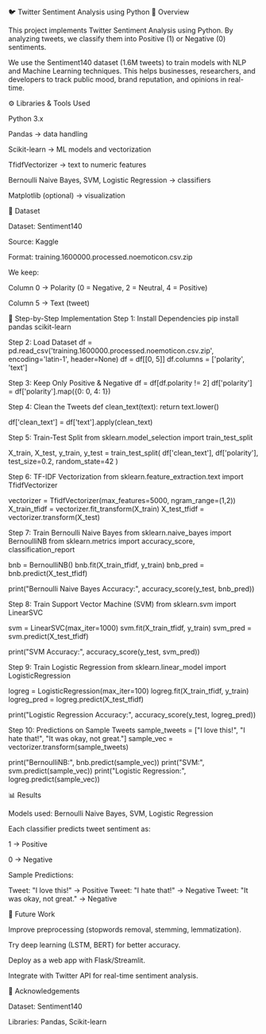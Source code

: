 🐦 Twitter Sentiment Analysis using Python
📌 Overview

This project implements Twitter Sentiment Analysis using Python.
By analyzing tweets, we classify them into Positive (1) or Negative (0) sentiments.

We use the Sentiment140 dataset (1.6M tweets) to train models with NLP and Machine Learning techniques.
This helps businesses, researchers, and developers to track public mood, brand reputation, and opinions in real-time.

⚙️ Libraries & Tools Used

Python 3.x

Pandas → data handling

Scikit-learn → ML models and vectorization

TfidfVectorizer → text to numeric features

Bernoulli Naive Bayes, SVM, Logistic Regression → classifiers

Matplotlib (optional) → visualization

📂 Dataset

Dataset: Sentiment140

Source: Kaggle

Format: training.1600000.processed.noemoticon.csv.zip

We keep:

Column 0 → Polarity (0 = Negative, 2 = Neutral, 4 = Positive)

Column 5 → Text (tweet)

🚀 Step-by-Step Implementation
Step 1: Install Dependencies
pip install pandas scikit-learn

Step 2: Load Dataset
df = pd.read_csv('training.1600000.processed.noemoticon.csv.zip', encoding='latin-1', header=None)
df = df[[0, 5]]
df.columns = ['polarity', 'text']

Step 3: Keep Only Positive & Negative
df = df[df.polarity != 2]
df['polarity'] = df['polarity'].map({0: 0, 4: 1})

Step 4: Clean the Tweets
def clean_text(text):
    return text.lower()

df['clean_text'] = df['text'].apply(clean_text)

Step 5: Train-Test Split
from sklearn.model_selection import train_test_split

X_train, X_test, y_train, y_test = train_test_split(
    df['clean_text'], df['polarity'], test_size=0.2, random_state=42
)

Step 6: TF-IDF Vectorization
from sklearn.feature_extraction.text import TfidfVectorizer

vectorizer = TfidfVectorizer(max_features=5000, ngram_range=(1,2))
X_train_tfidf = vectorizer.fit_transform(X_train)
X_test_tfidf = vectorizer.transform(X_test)

Step 7: Train Bernoulli Naive Bayes
from sklearn.naive_bayes import BernoulliNB
from sklearn.metrics import accuracy_score, classification_report

bnb = BernoulliNB()
bnb.fit(X_train_tfidf, y_train)
bnb_pred = bnb.predict(X_test_tfidf)

print("Bernoulli Naive Bayes Accuracy:", accuracy_score(y_test, bnb_pred))

Step 8: Train Support Vector Machine (SVM)
from sklearn.svm import LinearSVC

svm = LinearSVC(max_iter=1000)
svm.fit(X_train_tfidf, y_train)
svm_pred = svm.predict(X_test_tfidf)

print("SVM Accuracy:", accuracy_score(y_test, svm_pred))

Step 9: Train Logistic Regression
from sklearn.linear_model import LogisticRegression

logreg = LogisticRegression(max_iter=100)
logreg.fit(X_train_tfidf, y_train)
logreg_pred = logreg.predict(X_test_tfidf)

print("Logistic Regression Accuracy:", accuracy_score(y_test, logreg_pred))

Step 10: Predictions on Sample Tweets
sample_tweets = ["I love this!", "I hate that!", "It was okay, not great."]
sample_vec = vectorizer.transform(sample_tweets)

print("BernoulliNB:", bnb.predict(sample_vec))
print("SVM:", svm.predict(sample_vec))
print("Logistic Regression:", logreg.predict(sample_vec))

📊 Results

Models used: Bernoulli Naive Bayes, SVM, Logistic Regression

Each classifier predicts tweet sentiment as:

1 → Positive

0 → Negative

Sample Predictions:

Tweet: "I love this!" → Positive
Tweet: "I hate that!" → Negative
Tweet: "It was okay, not great." → Negative

🔮 Future Work

Improve preprocessing (stopwords removal, stemming, lemmatization).

Try deep learning (LSTM, BERT) for better accuracy.

Deploy as a web app with Flask/Streamlit.

Integrate with Twitter API for real-time sentiment analysis.

🙌 Acknowledgements

Dataset: Sentiment140

Libraries: Pandas, Scikit-learn
